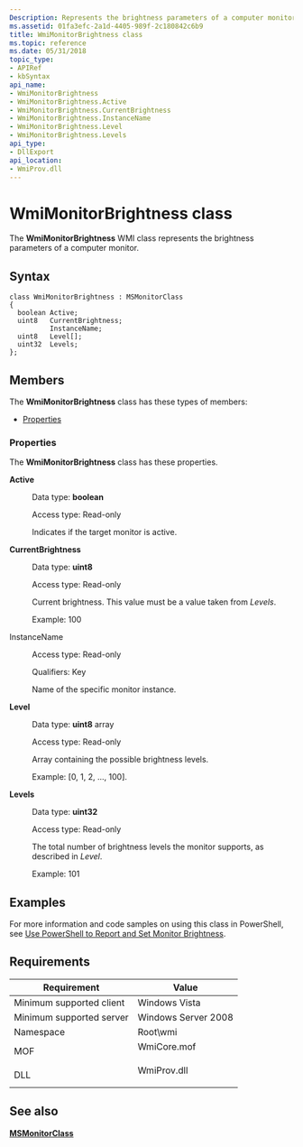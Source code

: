 ```yaml
---
Description: Represents the brightness parameters of a computer monitor.
ms.assetid: 01fa3efc-2a1d-4405-989f-2c180842c6b9
title: WmiMonitorBrightness class
ms.topic: reference
ms.date: 05/31/2018
topic_type: 
- APIRef
- kbSyntax
api_name: 
- WmiMonitorBrightness
- WmiMonitorBrightness.Active
- WmiMonitorBrightness.CurrentBrightness
- WmiMonitorBrightness.InstanceName
- WmiMonitorBrightness.Level
- WmiMonitorBrightness.Levels
api_type: 
- DllExport
api_location: 
- WmiProv.dll
---
```


# WmiMonitorBrightness class

The **WmiMonitorBrightness** WMI class represents the brightness parameters of a computer monitor.

## Syntax

``` syntax
class WmiMonitorBrightness : MSMonitorClass
{
  boolean Active;
  uint8   CurrentBrightness;
          InstanceName;
  uint8   Level[];
  uint32  Levels;
};
```

## Members

The **WmiMonitorBrightness** class has these types of members:

-   [Properties](#properties)

### Properties

The **WmiMonitorBrightness** class has these properties.

<dl> <dt>

**Active**
</dt> <dd> <dl> <dt>

Data type: **boolean**
</dt> <dt>

Access type: Read-only
</dt> </dl>

Indicates if the target monitor is active.

</dd> <dt>

**CurrentBrightness**
</dt> <dd> <dl> <dt>

Data type: **uint8**
</dt> <dt>

Access type: Read-only
</dt> </dl>

Current brightness. This value must be a value taken from *Levels*.

Example: 100

</dd> <dt>

InstanceName
</dt> <dd> <dl> <dt>

Access type: Read-only
</dt> <dt>

Qualifiers: Key
</dt> </dl>

Name of the specific monitor instance.

</dd> <dt>

**Level**
</dt> <dd> <dl> <dt>

Data type: **uint8** array
</dt> <dt>

Access type: Read-only
</dt> </dl>

Array containing the possible brightness levels.

Example: \[0, 1, 2, ..., 100\].

</dd> <dt>

**Levels**
</dt> <dd> <dl> <dt>

Data type: **uint32**
</dt> <dt>

Access type: Read-only
</dt> </dl>

The total number of brightness levels the monitor supports, as described in *Level*.

Example: 101

</dd> </dl>

## Examples

For more information and code samples on using this class in PowerShell, see [Use PowerShell to Report and Set Monitor Brightness](https://blogs.technet.com/b/heyscriptingguy/archive/2013/07/25/use-powershell-to-report-and-set-monitor-brightness.aspx).

## Requirements



| Requirement | Value |
|-------------------------------------|----------------------------------------------------------------------------------------|
| Minimum supported client<br/> | Windows Vista<br/>                                                               |
| Minimum supported server<br/> | Windows Server 2008<br/>                                                         |
| Namespace<br/>                | Root\\wmi<br/>                                                                   |
| MOF<br/>                      | <dl> <dt>WmiCore.mof</dt> </dl> |
| DLL<br/>                      | <dl> <dt>WmiProv.dll</dt> </dl> |



## See also

<dl> <dt>

[**MSMonitorClass**](msmonitorclass.md)
</dt> </dl>

 

 





